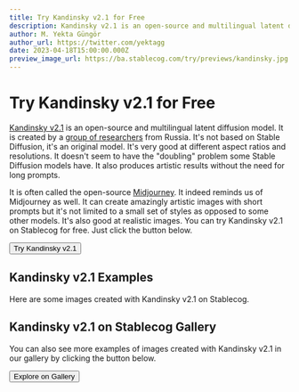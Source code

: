 ```yaml
---
title: Try Kandinsky v2.1 for Free
description: Kandinsky v2.1 is an open-source and multilingual latent diffusion model. It's not based on Stable Diffusion, it's an original model. Try it on Stablecog for free.
author: M. Yekta Güngör
author_url: https://twitter.com/yektagg
date: 2023-04-18T15:00:00.000Z
preview_image_url: https://ba.stablecog.com/try/previews/kandinsky.jpg
---
```


<script>
  import Button from '$components/buttons/Button.svelte'
  import DocImage from '$components/docs/DocImage.svelte'
</script>

# Try Kandinsky v2.1 for Free

[Kandinsky v2.1](https://github.com/ai-forever/Kandinsky-2) is an open-source and multilingual latent diffusion model. It is created by a [group of researchers](https://github.com/ai-forever/Kandinsky-2#authors) from Russia. It's not based on Stable Diffusion, it's an original model. It's very good at different aspect ratios and resolutions. It doesn't seem to have the "doubling" problem some Stable Diffusion models have. It also produces artistic results without the need for long prompts.

It is often called the open-source [Midjourney](https://midjourney.com). It indeed reminds us of Midjourney as well. It can create amazingly artistic images with short prompts but it's not limited to a small set of styles as opposed to some other models. It's also good at realistic images. You can try Kandinsky v2.1 on Stablecog for free. Just click the button below.

<Button class="mt-4" href="https://stablecog.com/generate/?mi=22b0857d-7edc-4d00-9cd9-45aa509db093&adv=true" target="_blank">
Try Kandinsky v2.1
</Button>

## Kandinsky v2.1 Examples

Here are some images created with Kandinsky v2.1 on Stablecog.

<DocImage src="https://ba.stablecog.com/guide/models/kandinsky.jpg" alt="Kandinsky v2.1 Examples" width="2560" height="5520"/>

## Kandinsky v2.1 on Stablecog Gallery

You can also see more examples of images created with Kandinsky v2.1 in our gallery by clicking the button below.

<Button class="mt-4" href="https://stablecog.com/gallery?mi=22b0857d-7edc-4d00-9cd9-45aa509db093" target="_blank">
  Explore on Gallery
</Button>
